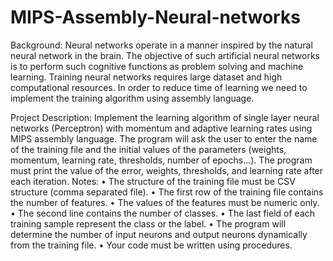 # MIPS-Assembly-Neural-networks

Background:
Neural networks operate in a manner inspired by the natural neural network in the brain. The objective of such artificial neural networks is to perform such cognitive functions as problem solving and machine learning. Training neural networks requires large dataset and high computational resources. In order to reduce time of learning we need to implement the training algorithm using assembly language.

Project Description:
Implement the learning algorithm of single layer neural networks (Perceptron) with momentum and adaptive learning rates using MIPS assembly language. The program will ask the user to enter the name of the training file and the initial values of the parameters (weights, momentum, learning rate, thresholds, number of epochs…). The program must print the value of the error, weights, thresholds, and learning rate after each iteration.
Notes:
• The structure of the training file must be CSV structure (comma separated file).
• The first row of the training file contains the number of features.
• The values of the features must be numeric only. • The second line contains the number of classes.
• The last field of each training sample represent the class or the label. 
• The program will determine the number of input neurons and output neurons dynamically from the training file.
• Your code must be written using procedures.
